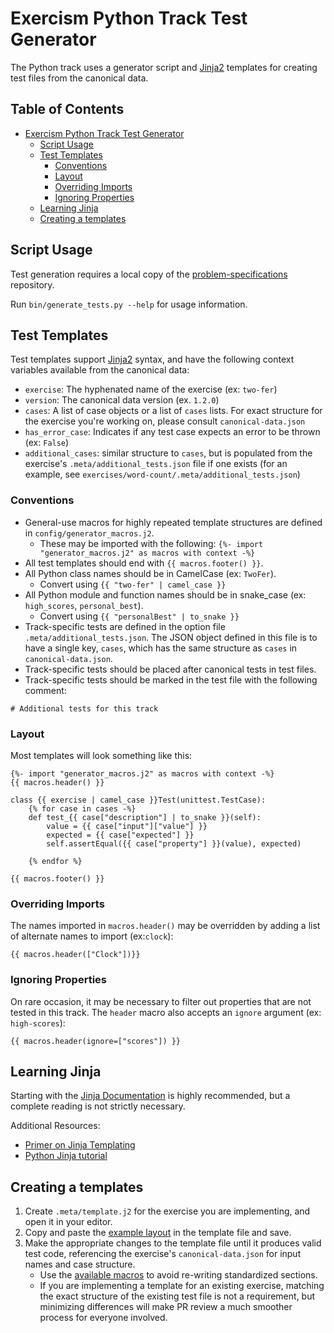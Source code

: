 # Exercism Python Track Test Generator

The Python track uses a generator script and [Jinja2] templates for
creating test files from the canonical data.

## Table of Contents

- [Exercism Python Track Test Generator](#exercism-python-track-test-generator)
  * [Script Usage](#script-usage)
  * [Test Templates](#test-templates)
    + [Conventions](#conventions)
    + [Layout](#layout)
    + [Overriding Imports](#overriding-imports)
    + [Ignoring Properties](#ignoring-properties)
  * [Learning Jinja](#learning-jinja)
  * [Creating a templates](#creating-a-templates)

## Script Usage

Test generation requires a local copy of the [problem-specifications] repository.

Run `bin/generate_tests.py --help` for usage information.

## Test Templates

Test templates support [Jinja2] syntax, and have the following context
variables available from the canonical data:
- `exercise`: The hyphenated name of the exercise (ex: `two-fer`)
- `version`: The canonical data version (ex. `1.2.0`)
- `cases`: A list of case objects or a list of `cases` lists. For exact
structure for the exercise you're working on, please consult
`canonical-data.json`
- `has_error_case`: Indicates if any test case expects an
error to be thrown (ex: `False`)
- `additional_cases`: similar structure to `cases`, but is populated from the exercise's `.meta/additional_tests.json` file if one exists (for an example, see `exercises/word-count/.meta/additional_tests.json`)

### Conventions

- General-use macros for highly repeated template structures are defined in `config/generator_macros.j2`.
  - These may be imported with the following:
  `{%- import "generator_macros.j2" as macros with context -%}`
- All test templates should end with `{{ macros.footer() }}`.
- All Python class names should be in CamelCase (ex: `TwoFer`).
  - Convert using `{{ "two-fer" | camel_case }}`
- All Python module and function names should be in snake_case
(ex: `high_scores`, `personal_best`).
  - Convert using `{{ "personalBest" | to_snake }}`
- Track-specific tests are defined in the option file `.meta/additional_tests.json`. The JSON object defined in this file is to
have a single key, `cases`, which has the same structure as `cases` in
`canonical-data.json`.
- Track-specific tests should be placed after canonical tests in test
files.
- Track-specific tests should be marked in the test file with the following comment:
```
# Additional tests for this track
```

### Layout

Most templates will look something like this:

```Jinja2
{%- import "generator_macros.j2" as macros with context -%}
{{ macros.header() }}

class {{ exercise | camel_case }}Test(unittest.TestCase):
    {% for case in cases -%}
    def test_{{ case["description"] | to_snake }}(self):
        value = {{ case["input"]["value"] }}
        expected = {{ case["expected"] }}
        self.assertEqual({{ case["property"] }}(value), expected)

    {% endfor %}

{{ macros.footer() }}
```

### Overriding Imports

The names imported in `macros.header()` may be overridden by adding
a list of alternate names to import (ex:`clock`):

```Jinja2
{{ macros.header(["Clock"])}}
```

### Ignoring Properties

On rare occasion, it may be necessary to filter out properties that
are not tested in this track. The `header` macro also accepts an
`ignore` argument (ex: `high-scores`):

```Jinja2
{{ macros.header(ignore=["scores"]) }}
```

## Learning Jinja

Starting with the [Jinja Documentation] is highly recommended, but a complete reading is not strictly necessary.

Additional Resources:
- [Primer on Jinja Templating]
- [Python Jinja tutorial]


## Creating a templates

1. Create `.meta/template.j2` for the exercise you are implementing,
  and open it in your editor.
2. Copy and paste the [example layout](#Layout) in the template file
  and save.
3. Make the appropriate changes to the template file until it produces
  valid test code, referencing the exercise's `canonical-data.json` for
  input names and case structure.
    - Use the [available macros](../config/generator_macros.j2) to avoid re-writing standardized sections.
    - If you are implementing a template for an existing exercise,
    matching the exact structure of the existing test file is not a
    requirement, but minimizing differences will make PR review a much smoother process for everyone involved.



[Jinja2]: https://jinja.pocoo.org/
[Jinja Documentation]: https://jinja.palletsprojects.com/en/2.10.x/
[Primer on Jinja Templating]: https://realpython.com/primer-on-jinja-templating/
[Python Jinja tutorial]: http://zetcode.com/python/jinja/
[problem-specifications]: https://github.com/exercism/problem-specifications

